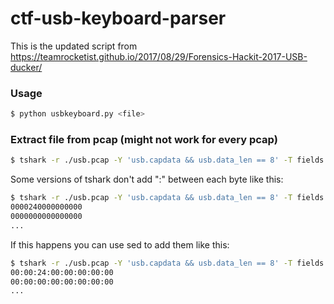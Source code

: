 # ctf-usb-keyboard-parser

This is the updated script from https://teamrocketist.github.io/2017/08/29/Forensics-Hackit-2017-USB-ducker/

### Usage
```bash
$ python usbkeyboard.py <file>
```

### Extract file from pcap (might not work for every pcap)
```bash
$ tshark -r ./usb.pcap -Y 'usb.capdata && usb.data_len == 8' -T fields -e usb.capdata > usbPcapData
```

Some versions of tshark don't add ":" between each byte like this:

```bash
$ tshark -r ./usb.pcap -Y 'usb.capdata && usb.data_len == 8' -T fields -e usb.capdata
0000240000000000
0000000000000000
...
```

If this happens you can use sed to add them like this:

```bash
$ tshark -r ./usb.pcap -Y 'usb.capdata && usb.data_len == 8' -T fields -e usb.capdata | sed 's/../:&/g' | sed 's/^://'
00:00:24:00:00:00:00:00
00:00:00:00:00:00:00:00
...
```
